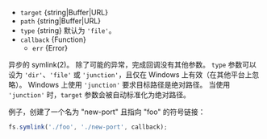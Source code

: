 <!-- YAML
added: v0.1.31
changes:
  - version: v7.6.0
    pr-url: https://github.com/nodejs/node/pull/10739
    description: The `target` and `path` parameters can be WHATWG `URL` objects
                 using `file:` protocol. Support is currently still
                 *experimental*.
-->

* `target` {string|Buffer|URL}
* `path` {string|Buffer|URL}
* `type` {string} 默认为 `'file'`。
* `callback` {Function}
  * `err` {Error}

异步的 symlink(2)。
除了可能的异常，完成回调没有其他参数。
`type` 参数可以设为 `'dir'`、`'file'` 或 `'junction'`，且仅在 Windows 上有效（在其他平台上忽略）。
Windows 上使用 `'junction'` 要求目标路径是绝对路径。
当使用 `'junction'` 时，`target` 参数会被自动标准化为绝对路径。

例子，创建了一个名为 "new-port" 且指向 "foo" 的符号链接：

```js
fs.symlink('./foo', './new-port', callback);
```

